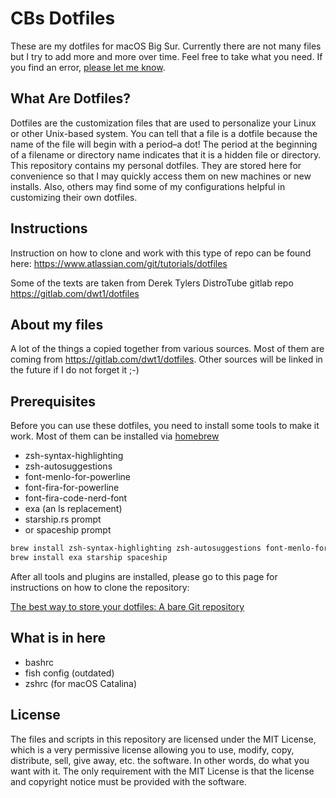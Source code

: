 # CBs Dotfiles

These are my dotfiles for macOS Big Sur. Currently there are not many files but I try to add more and more over time. Feel free to take what you need. If you find an error, [please let me know](issues). 

## What Are Dotfiles?

Dotfiles are the customization files that are used to personalize your Linux or other Unix-based system. You can tell that a file is a dotfile because the name of the file will begin with a period–a dot! The period at the beginning of a filename or directory name indicates that it is a hidden file or directory. This repository contains my personal dotfiles. They are stored here for convenience so that I may quickly access them on new machines or new installs. Also, others may find some of my configurations helpful in customizing their own dotfiles.

## Instructions

Instruction on how to clone and work with this type of repo can be found here: https://www.atlassian.com/git/tutorials/dotfiles

Some of the texts are taken from Derek Tylers DistroTube gitlab repo https://gitlab.com/dwt1/dotfiles

## About my files

A lot of the things a copied together from various sources. Most of them are coming from https://gitlab.com/dwt1/dotfiles. Other sources will be linked in the future if I do not forget it ;-)

## Prerequisites 

Before you can use these dotfiles, you need to install some tools to make it work. Most of them can be installed via [homebrew](https://brew.sh)

- zsh-syntax-highlighting 
- zsh-autosuggestions 
- font-menlo-for-powerline
- font-fira-for-powerline
- font-fira-code-nerd-font
- exa (an ls replacement)
- starship.rs prompt
- or spaceship prompt

``` Bash
brew install zsh-syntax-highlighting zsh-autosuggestions font-menlo-for-powerline font-fira-for-powerline font-fira-code-nerd-font
brew install exa starship spaceship
```

After all tools and plugins are installed, please go to this page for instructions on how to clone the repository: 

[The best way to store your dotfiles: A bare Git repository](https://cbrueggenolte.de/sammelsurium/configs/the-best-way-to-store-your-dotfiles/)

## What is in here

- bashrc
- fish config (outdated)
- zshrc (for macOS Catalina)

## License

The files and scripts in this repository are licensed under the MIT License, which is a very permissive license allowing you to use, modify, copy, distribute, sell, give away, etc. the software. In other words, do what you want with it. The only requirement with the MIT License is that the license and copyright notice must be provided with the software.
